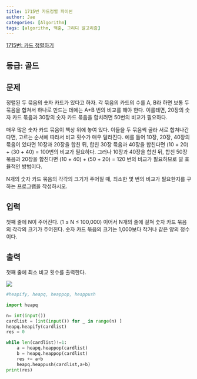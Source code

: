 ```yaml
---
title: 1715번 카드정렬 파이썬
author: Jae
categories: [Algorithm]
tags: [algorithm, 백준, 그리디 알고리즘]
---
```


[1715번: 카드 정렬하기](https://www.acmicpc.net/problem/1715)

## 등급: 골드

## 문제

정렬된 두 묶음의 숫자 카드가 있다고 하자. 각 묶음의 카드의 수를 A, B라 하면 보통 두 묶음을 합쳐서 하나로 만드는 데에는 A+B 번의 비교를 해야 한다. 이를테면, 20장의 숫자 카드 묶음과 30장의 숫자 카드 묶음을 합치려면 50번의 비교가 필요하다.

매우 많은 숫자 카드 묶음이 책상 위에 놓여 있다. 이들을 두 묶음씩 골라 서로 합쳐나간다면, 고르는 순서에 따라서 비교 횟수가 매우 달라진다. 예를 들어 10장, 20장, 40장의 묶음이 있다면 10장과 20장을 합친 뒤, 합친 30장 묶음과 40장을 합친다면 (10 + 20) + (30 + 40) = 100번의 비교가 필요하다. 그러나 10장과 40장을 합친 뒤, 합친 50장 묶음과 20장을 합친다면 (10 + 40) + (50 + 20) = 120 번의 비교가 필요하므로 덜 효율적인 방법이다.

N개의 숫자 카드 묶음의 각각의 크기가 주어질 때, 최소한 몇 번의 비교가 필요한지를 구하는 프로그램을 작성하시오.

## 입력

첫째 줄에 N이 주어진다. (1 ≤ N ≤ 100,000) 이어서 N개의 줄에 걸쳐 숫자 카드 묶음의 각각의 크기가 주어진다. 숫자 카드 묶음의 크기는 1,000보다 작거나 같은 양의 정수이다.

## 출력

첫째 줄에 최소 비교 횟수를 출력한다.

![](https://images.velog.io/images/a87380/post/5c046022-2a6e-423f-a603-85174e424511/image.png)

```python
#heapify, heapq, heappop, heappush

import heapq

n= int(input())
cardlist = [int(input()) for _ in range(n) ]
heapq.heapify(cardlist)
res = 0

while len(cardlist)!=1:
    a = heapq.heappop(cardlist)
    b = heapq.heappop(cardlist)
    res += a+b
    heapq.heappush(cardlist,a+b)
print(res)
```
